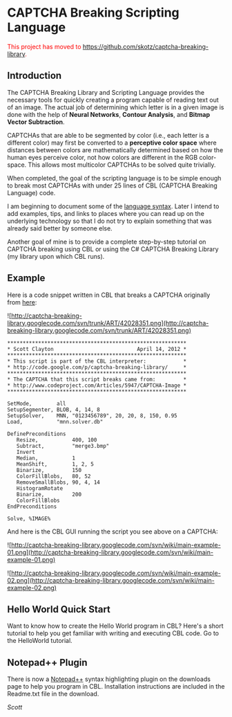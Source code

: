 # CAPTCHA Breaking Scripting Language #

<font color='red'>This project has moved to <a href='https://github.com/skotz/captcha-breaking-library'>https://github.com/skotz/captcha-breaking-library</a>.</font>

## Introduction ##

The CAPTCHA Breaking Library and Scripting Language provides the necessary tools for quickly creating a program capable of reading text out of an image. The actual job of determining which letter is in a given image is done with the help of **Neural Networks**, **Contour Analysis**, and **Bitmap Vector Subtraction**.

CAPTCHAs that are able to be segmented by color (i.e., each letter is a different color) may first be converted to a **perceptive color space** where distances between colors are mathematically determined based on how the human eyes perceive color, not how colors are different in the RGB color-space. This allows most multicolor CAPTCHAs to be solved quite trivially.

When completed, the goal of the scripting language is to be simple enough to break most CAPTCHAs with under 25 lines of CBL (CAPTCHA Breaking Language) code.

I am beginning to document some of the [language syntax](Syntax.md). Later I intend to add examples, tips, and links to places where you can read up on the underlying technology so that I do not try to explain something that was already said better by someone else.

Another goal of mine is to provide a complete step-by-step tutorial on CAPTCHA breaking using CBL or using the C# CAPTCHA Breaking Library (my library upon which CBL runs).

## Example ##

Here is a code snippet written in CBL that breaks a CAPTCHA originally from [here](http://www.codeproject.com/Articles/5947/CAPTCHA-Imag):

![http://captcha-breaking-library.googlecode.com/svn/trunk/ART/42028351.png](http://captcha-breaking-library.googlecode.com/svn/trunk/ART/42028351.png)

```
**********************************************************
* Scott Clayton                           April 14, 2012 *
**********************************************************
* This script is part of the CBL interpreter:            *
* http://code.google.com/p/captcha-breaking-library/     *
**********************************************************
* The CAPTCHA that this script breaks came from:         *
* http://www.codeproject.com/Articles/5947/CAPTCHA-Image *
**********************************************************

SetMode,        all
SetupSegmenter, BLOB, 4, 14, 8
SetupSolver,    MNN, "0123456789", 20, 20, 8, 150, 0.95
Load,           "mnn.solver.db"

DefinePreconditions
   Resize,           400, 100
   Subtract,         "merge3.bmp"
   Invert
   Median,           1
   MeanShift,        1, 2, 5
   Binarize,         150
   ColorFillBlobs,   80, 52
   RemoveSmallBlobs, 90, 4, 14
   HistogramRotate
   Binarize,         200
   ColorFillBlobs
EndPreconditions

Solve, %IMAGE%
```

And here is the CBL GUI running the script you see above on a CAPTCHA:

![http://captcha-breaking-library.googlecode.com/svn/wiki/main-example-01.png](http://captcha-breaking-library.googlecode.com/svn/wiki/main-example-01.png)

![http://captcha-breaking-library.googlecode.com/svn/wiki/main-example-02.png](http://captcha-breaking-library.googlecode.com/svn/wiki/main-example-02.png)

## Hello World Quick Start ##

Want to know how to create the Hello World program in CBL? Here's a short tutorial to help you get familiar with writing and executing CBL code. Go to the HelloWorld tutorial.

## Notepad++ Plugin ##

There is now a [Notepad++](http://notepad-plus-plus.org/) syntax highlighting plugin on the downloads page to help you program in CBL. Installation instructions are included in the Readme.txt file in the download.


_Scott_